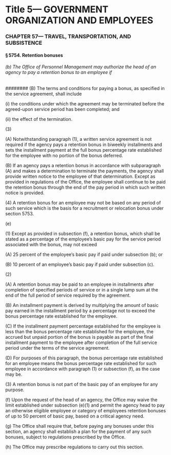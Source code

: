 
# Title 5— GOVERNMENT ORGANIZATION AND EMPLOYEES
### CHAPTER 57— TRAVEL, TRANSPORTATION, AND SUBSISTENCE
#### § 5754. Retention bonuses
###### (b) The Office of Personnel Management may authorize the head of an agency to pay a retention bonus to an employee if
######## (B) The terms and conditions for paying a bonus, as specified in the service agreement, shall include

(i) the conditions under which the agreement may be terminated before the agreed-upon service period has been completed; and

(ii) the effect of the termination.

(3)

(A) Notwithstanding paragraph (1), a written service agreement is not required if the agency pays a retention bonus in biweekly installments and sets the installment payment at the full bonus percentage rate established for the employee with no portion of the bonus deferred.

(B) If an agency pays a retention bonus in accordance with subparagraph (A) and makes a determination to terminate the payments, the agency shall provide written notice to the employee of that determination. Except as provided in regulations of the Office, the employee shall continue to be paid the retention bonus through the end of the pay period in which such written notice is provided.

(4) A retention bonus for an employee may not be based on any period of such service which is the basis for a recruitment or relocation bonus under section 5753.

(e)

(1) Except as provided in subsection (f), a retention bonus, which shall be stated as a percentage of the employee’s basic pay for the service period associated with the bonus, may not exceed

(A) 25 percent of the employee’s basic pay if paid under subsection (b); or

(B) 10 percent of an employee’s basic pay if paid under subsection (c).

(2)

(A) A retention bonus may be paid to an employee in installments after completion of specified periods of service or in a single lump sum at the end of the full period of service required by the agreement.

(B) An installment payment is derived by multiplying the amount of basic pay earned in the installment period by a percentage not to exceed the bonus percentage rate established for the employee.

(C) If the installment payment percentage established for the employee is less than the bonus percentage rate established for the employee, the accrued but unpaid portion of the bonus is payable as part of the final installment payment to the employee after completion of the full service period under the terms of the service agreement.

(D) For purposes of this paragraph, the bonus percentage rate established for an employee means the bonus percentage rate established for such employee in accordance with paragraph (1) or subsection (f), as the case may be.

(3) A retention bonus is not part of the basic pay of an employee for any purpose.

(f) Upon the request of the head of an agency, the Office may waive the limit established under subsection (e)(1) and permit the agency head to pay an otherwise eligible employee or category of employees retention bonuses of up to 50 percent of basic pay, based on a critical agency need.

(g) The Office shall require that, before paying any bonuses under this section, an agency shall establish a plan for the payment of any such bonuses, subject to regulations prescribed by the Office.

(h) The Office may prescribe regulations to carry out this section.
